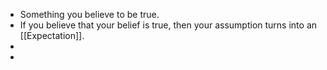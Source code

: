 - Something you believe to be true.
- If you believe that your belief is true, then your assumption turns into an [[Expectation]].
-
-